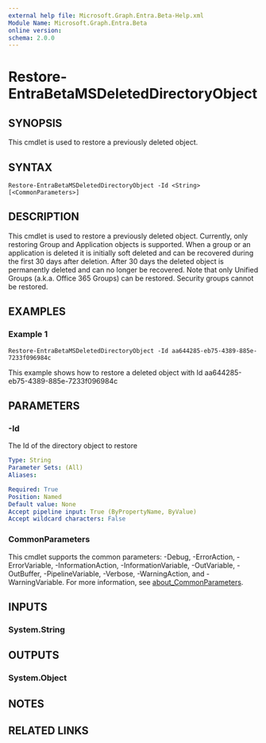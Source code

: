 ```yaml
---
external help file: Microsoft.Graph.Entra.Beta-Help.xml
Module Name: Microsoft.Graph.Entra.Beta
online version:
schema: 2.0.0
---
```


# Restore-EntraBetaMSDeletedDirectoryObject

## SYNOPSIS
This cmdlet is used to restore a previously deleted object.

## SYNTAX

```
Restore-EntraBetaMSDeletedDirectoryObject -Id <String> [<CommonParameters>]
```

## DESCRIPTION
This cmdlet is used to restore a previously deleted object.
Currently, only restoring Group and Application objects is supported. 
When a group or an application is deleted it is initially soft deleted and can be recovered during the first 30 days after deletion.
After 30 days the deleted object is permanently deleted and can no longer be recovered.
Note that only Unified Groups (a.k.a.
Office 365 Groups) can be restored.
Security groups cannot be restored.

## EXAMPLES

### Example 1
```
Restore-EntraBetaMSDeletedDirectoryObject -Id aa644285-eb75-4389-885e-7233f096984c
```

This example shows how to restore a deleted object with Id aa644285-eb75-4389-885e-7233f096984c

## PARAMETERS

### -Id
The Id of the directory object to restore

```yaml
Type: String
Parameter Sets: (All)
Aliases:

Required: True
Position: Named
Default value: None
Accept pipeline input: True (ByPropertyName, ByValue)
Accept wildcard characters: False
```

### CommonParameters
This cmdlet supports the common parameters: -Debug, -ErrorAction, -ErrorVariable, -InformationAction, -InformationVariable, -OutVariable, -OutBuffer, -PipelineVariable, -Verbose, -WarningAction, and -WarningVariable. For more information, see [about_CommonParameters](http://go.microsoft.com/fwlink/?LinkID=113216).

## INPUTS

### System.String
## OUTPUTS

### System.Object
## NOTES

## RELATED LINKS
